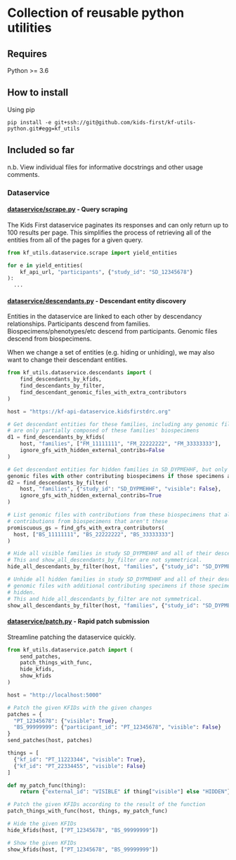 # Collection of reusable python utilities

## Requires

Python >= 3.6

## How to install

Using pip

`pip install -e git+ssh://git@github.com/kids-first/kf-utils-python.git#egg=kf_utils`

## Included so far

n.b. View individual files for informative docstrings and other usage comments.

### Dataservice

#### [dataservice/scrape.py](kf_utils/dataservice/scrape.py) - Query scraping

The Kids First dataservice paginates its responses and can only return up
to 100 results per page. This simplifies the process of retrieving all
of the entities from all of the pages for a given query.

```Python
from kf_utils.dataservice.scrape import yield_entities

for e in yield_entities(
    kf_api_url, "participants", {"study_id": "SD_12345678"}
):
  ...
```

#### [dataservice/descendants.py](kf_utils/dataservice/descendants.py) - Descendant entity discovery

Entities in the dataservice are linked to each other by descendancy
relationships. Participants descend from families. Biospecimens/phenotypes/etc
descend from participants. Genomic files descend from biospecimens.

When we change a set of entities (e.g. hiding or unhiding), we may also want to
change their descendant entities.

```Python
from kf_utils.dataservice.descendants import (
    find_descendants_by_kfids,
    find_descendants_by_filter,
    find_descendant_genomic_files_with_extra_contributors
)

host = "https://kf-api-dataservice.kidsfirstdrc.org"

# Get descendant entities for these families, including any genomic files that
# are only partially composed of these families' biospecimens
d1 = find_descendants_by_kfids(
    host, "families", ["FM_11111111", "FM_22222222", "FM_33333333"],
    ignore_gfs_with_hidden_external_contribs=False
)
```

```Python
# Get descendant entities for hidden families in SD_DYPMEHHF, but only include
genomic files with other contributing biospecimens if those specimens are visible
d2 = find_descendants_by_filter(
    host, "families", {"study_id": "SD_DYPMEHHF", "visible": False},
    ignore_gfs_with_hidden_external_contribs=True
)
```

```Python
# List genomic files with contributions from these biospecimens that also have 
# contributions from biospecimens that aren't these
promiscuous_gs = find_gfs_with_extra_contributors(
  host, ["BS_11111111", "BS_22222222", "BS_33333333"]
)
```

```Python
# Hide all visible families in study SD_DYPMEHHF and all of their descendants.
# This and show_all_descendants_by_filter are not symmetrical.
hide_all_descendants_by_filter(host, "families", {"study_id": "SD_DYPMEHHF", "visible": True})
```

```Python
# Unhide all hidden families in study SD_DYPMEHHF and all of their descendants except for
# genomic files with additional contributing specimens if those specimens will remain 
# hidden.
# This and hide_all_descendants_by_filter are not symmetrical.
show_all_descendants_by_filter(host, "families", {"study_id": "SD_DYPMEHHF", "visible": False})
```
#### [dataservice/patch.py](kf_utils/dataservice/patch.py) - Rapid patch submission

Streamline patching the dataservice quickly.

```Python
from kf_utils.dataservice.patch import (
    send_patches,
    patch_things_with_func,
    hide_kfids,
    show_kfids
)

host = "http://localhost:5000"

# Patch the given KFIDs with the given changes
patches = {
  "PT_12345678": {"visible": True},
  "BS_99999999": {"participant_id": "PT_12345678", "visible": False}
}
send_patches(host, patches)
```

```Python
things = [
  {"kf_id": "PT_11223344", "visible": True},
  {"kf_id": "PT_22334455", "visible": False}
]

def my_patch_func(thing):
    return {"external_id": "VISIBLE" if thing["visible"] else "HIDDEN"}

# Patch the given KFIDs according to the result of the function
patch_things_with_func(host, things, my_patch_func)
```

```Python
# Hide the given KFIDs
hide_kfids(host, ["PT_12345678", "BS_99999999"])
```

```Python
# Show the given KFIDs
show_kfids(host, ["PT_12345678", "BS_99999999"])
```
